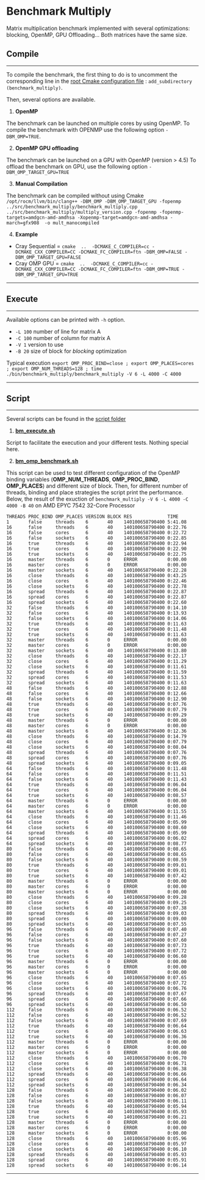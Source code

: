 
# Benchmark Multiply

Matrix multiplication benchmark implemented with several optimizations: blocking, OpenMP, GPU Offloading...
Both matrices have the same size.


## Compile

-----------

To compile the benchmark, the first thing to do is to uncomment the corresponding line in the [root Cmake configuration file](/src/CMakeLists.txt) : `add_subdirectory (benchmark_multiply)`.

Then, several options are available.

1. **OpenMP**

The benchmark can be launched on multiple cores by using OpenMP.
To compile the benchmark with OPENMP use the following option `-DBM_OMP=TRUE`. 

2. **OpenMP GPU offloading**

The benchmark can be launched on a GPU with OpenMP (version > 4.5)
To offload the benchmark on GPU, use the following option `-DBM_OMP_TARGET_GPU=TRUE`

3. **Manual Compilation**

The benchmark can be compiled without using Cmake
` /opt/rocm/llvm/bin/clang++ -DBM_OMP -DBM_OMP_TARGET_GPU -fopenmp ../src/benchmark_multiply/benchmark_multiply.cpp ../src/benchmark_multiply/multiply_version.cpp -fopenmp -fopenmp-targets=amdgcn-amd-amdhsa -Xopenmp-target=amdgcn-amd-amdhsa -march=gfx908  -o mult_manocompiled`


4. **Example**
- Cray Sequential = ``cmake  ..  -DCMAKE_C_COMPILER=cc -DCMAKE_CXX_COMPILER=CC -DCMAKE_FC_COMPILER=ftn -DBM_OMP=FALSE -DBM_OMP_TARGET_GPU=FALSE``
- Cray OMP GPU = ``cmake  ..  -DCMAKE_C_COMPILER=cc -DCMAKE_CXX_COMPILER=CC -DCMAKE_FC_COMPILER=ftn -DBM_OMP=TRUE -DBM_OMP_TARGET_GPU=TRUE``
---------------------------

## Execute

----------

Available options can be printed with `-h` option.
- ``-L 100`` number of line for matrix A
- ``-C 100`` number of column for matrix A
- ``-V 1``   version to use
- ``-B 20`` size of block for *blocking* optimization

Typical execution
`` export OMP_PROC_BIND=close ; export OMP_PLACES=cores ; export OMP_NUM_THREADS=128 ; time ./bin/benchmark_multiply/benchmark_multiply -V 6 -L 4000 -C 4000
``

---------------------------
## Script

---------------------------
Several scripts can be found in the [script folder](/src/benchmark_multiply/script)

1. **[bm_execute.sh](/src/benchmark_multiply/script/bm_execute.sh)**

Script to facilitate the execution and your different tests. Nothing special here. 


2. **[bm_omp_benchmark.sh](/src/benchmark_multiply/script/bm_omp_benchmark.sh)**

This script can be used to test different configuration of the OpenMP binding variables (**OMP_NUM_THREADS**, **OMP_PROC_BIND**, **OMP_PLACES**) and different size of block.
Then, for different number of threads, binding and place strategies the script print the performance.
Below, the result of the exuction of `benchmark_multiply -V 6 -L 4000 -C 4000 -B 40` on AMD EPYC 7542 32-Core Processor
```
THREADS PROC_BIND OMP_PLACES VERSION BLOCK RES             TIME
1       false     threads    6       40    140100658790400 5:41.08
16      false     threads    6       40    140100658790400 0:22.76
16      false     cores      6       40    140100658790400 0:22.72
16      false     sockets    6       40    140100658790400 0:22.85
16      true      threads    6       40    140100658790400 0:22.94
16      true      cores      6       40    140100658790400 0:22.90
16      true      sockets    6       40    140100658790400 0:22.75
16      master    threads    6       0     ERROR           0:00.00
16      master    cores      6       0     ERROR           0:00.00
16      master    sockets    6       40    140100658790400 0:22.28
16      close     threads    6       40    140100658790400 0:43.25
16      close     cores      6       40    140100658790400 0:22.46
16      close     sockets    6       40    140100658790400 0:22.78
16      spread    threads    6       40    140100658790400 0:22.87
16      spread    cores      6       40    140100658790400 0:22.87
16      spread    sockets    6       40    140100658790400 0:22.60
32      false     threads    6       40    140100658790400 0:14.10
32      false     cores      6       40    140100658790400 0:13.93
32      false     sockets    6       40    140100658790400 0:14.06
32      true      threads    6       40    140100658790400 0:11.63
32      true      cores      6       40    140100658790400 0:11.48
32      true      sockets    6       40    140100658790400 0:11.63
32      master    threads    6       0     ERROR           0:00.00
32      master    cores      6       0     ERROR           0:00.00
32      master    sockets    6       40    140100658790400 0:13.80
32      close     threads    6       40    140100658790400 0:22.17
32      close     cores      6       40    140100658790400 0:11.29
32      close     sockets    6       40    140100658790400 0:11.61
32      spread    threads    6       40    140100658790400 0:11.59
32      spread    cores      6       40    140100658790400 0:11.53
32      spread    sockets    6       40    140100658790400 0:11.63
48      false     threads    6       40    140100658790400 0:12.88
48      false     cores      6       40    140100658790400 0:12.66
48      false     sockets    6       40    140100658790400 0:12.90
48      true      threads    6       40    140100658790400 0:07.76
48      true      cores      6       40    140100658790400 0:07.79
48      true      sockets    6       40    140100658790400 0:09.29
48      master    threads    6       0     ERROR           0:00.00
48      master    cores      6       0     ERROR           0:00.00
48      master    sockets    6       40    140100658790400 0:12.36
48      close     threads    6       40    140100658790400 0:14.79
48      close     cores      6       40    140100658790400 0:07.79
48      close     sockets    6       40    140100658790400 0:08.04
48      spread    threads    6       40    140100658790400 0:07.76
48      spread    cores      6       40    140100658790400 0:07.76
48      spread    sockets    6       40    140100658790400 0:09.05
64      false     threads    6       40    140100658790400 0:11.48
64      false     cores      6       40    140100658790400 0:11.51
64      false     sockets    6       40    140100658790400 0:11.43
64      true      threads    6       40    140100658790400 0:06.04
64      true      cores      6       40    140100658790400 0:06.04
64      true      sockets    6       40    140100658790400 0:08.57
64      master    threads    6       0     ERROR           0:00.00
64      master    cores      6       0     ERROR           0:00.00
64      master    sockets    6       40    140100658790400 0:11.55
64      close     threads    6       40    140100658790400 0:11.46
64      close     cores      6       40    140100658790400 0:05.99
64      close     sockets    6       40    140100658790400 0:08.60
64      spread    threads    6       40    140100658790400 0:05.99
64      spread    cores      6       40    140100658790400 0:06.02
64      spread    sockets    6       40    140100658790400 0:08.77
80      false     threads    6       40    140100658790400 0:08.65
80      false     cores      6       40    140100658790400 0:08.65
80      false     sockets    6       40    140100658790400 0:08.59
80      true      threads    6       40    140100658790400 0:09.01
80      true      cores      6       40    140100658790400 0:09.01
80      true      sockets    6       40    140100658790400 0:07.42
80      master    threads    6       0     ERROR           0:00.00
80      master    cores      6       0     ERROR           0:00.00
80      master    sockets    6       0     ERROR           0:00.00
80      close     threads    6       40    140100658790400 0:09.28
80      close     cores      6       40    140100658790400 0:09.25
80      close     sockets    6       40    140100658790400 0:07.38
80      spread    threads    6       40    140100658790400 0:09.03
80      spread    cores      6       40    140100658790400 0:09.00
80      spread    sockets    6       40    140100658790400 0:07.55
96      false     threads    6       40    140100658790400 0:07.40
96      false     cores      6       40    140100658790400 0:07.27
96      false     sockets    6       40    140100658790400 0:07.60
96      true      threads    6       40    140100658790400 0:07.73
96      true      cores      6       40    140100658790400 0:07.72
96      true      sockets    6       40    140100658790400 0:06.60
96      master    threads    6       0     ERROR           0:00.00
96      master    cores      6       0     ERROR           0:00.00
96      master    sockets    6       0     ERROR           0:00.00
96      close     threads    6       40    140100658790400 0:07.65
96      close     cores      6       40    140100658790400 0:07.72
96      close     sockets    6       40    140100658790400 0:06.76
96      spread    threads    6       40    140100658790400 0:07.67
96      spread    cores      6       40    140100658790400 0:07.66
96      spread    sockets    6       40    140100658790400 0:06.50
112     false     threads    6       40    140100658790400 0:06.52
112     false     cores      6       40    140100658790400 0:06.52
112     false     sockets    6       40    140100658790400 0:07.69
112     true      threads    6       40    140100658790400 0:06.64
112     true      cores      6       40    140100658790400 0:06.63
112     true      sockets    6       40    140100658790400 0:06.36
112     master    threads    6       0     ERROR           0:00.00
112     master    cores      6       0     ERROR           0:00.00
112     master    sockets    6       0     ERROR           0:00.00
112     close     threads    6       40    140100658790400 0:06.70
112     close     cores      6       40    140100658790400 0:06.71
112     close     sockets    6       40    140100658790400 0:06.38
112     spread    threads    6       40    140100658790400 0:06.66
112     spread    cores      6       40    140100658790400 0:06.64
112     spread    sockets    6       40    140100658790400 0:06.34
128     false     threads    6       40    140100658790400 0:06.02
128     false     cores      6       40    140100658790400 0:06.07
128     false     sockets    6       40    140100658790400 0:06.11
128     true      threads    6       40    140100658790400 0:05.94
128     true      cores      6       40    140100658790400 0:05.93
128     true      sockets    6       40    140100658790400 0:06.21
128     master    threads    6       0     ERROR           0:00.00
128     master    cores      6       0     ERROR           0:00.00
128     master    sockets    6       0     ERROR           0:00.00
128     close     threads    6       40    140100658790400 0:05.96
128     close     cores      6       40    140100658790400 0:05.97
128     close     sockets    6       40    140100658790400 0:06.10
128     spread    threads    6       40    140100658790400 0:05.93
128     spread    cores      6       40    140100658790400 0:05.91
128     spread    sockets    6       40    140100658790400 0:06.14 
```






------------

